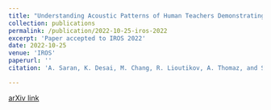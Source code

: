 ```yaml
---
title: "Understanding Acoustic Patterns of Human Teachers Demonstrating Manipulation Tasks to Robots"
collection: publications
permalink: /publication/2022-10-25-iros-2022
excerpt: 'Paper accepted to IROS 2022'
date: 2022-10-25
venue: 'IROS'
paperurl: ''
citation: 'A. Saran, K. Desai, M. Chang, R. Lioutikov, A. Thomaz, and S. Niekum. Understanding Acoustic Patterns of Human Teachers Demonstrating Manipulation Tasks to Robots. <i>2022 IEEE/RSJ International Conference on Intelligent Robots and Systems (IROS)</i>, October 2022.'

---
```

[arXiv link](https://arxiv.org/abs/2211.00352)